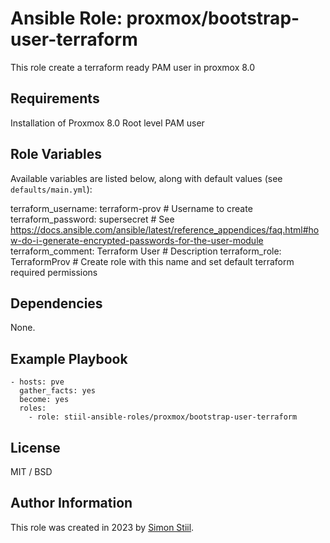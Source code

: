 # Ansible Role: proxmox/bootstrap-user-terraform

This role create a terraform ready PAM user in proxmox 8.0

## Requirements

Installation of Proxmox 8.0
Root level PAM user

## Role Variables

Available variables are listed below, along with default values (see `defaults/main.yml`):

  terraform_username: terraform-prov   # Username to create
  terraform_password: supersecret      # See https://docs.ansible.com/ansible/latest/reference_appendices/faq.html#how-do-i-generate-encrypted-passwords-for-the-user-module
  terraform_comment: Terraform User    # Description
  terraform_role: TerraformProv        # Create role with this name and set default terraform required permissions

## Dependencies

None.

## Example Playbook

    - hosts: pve
      gather_facts: yes
      become: yes
      roles:
        - role: stiil-ansible-roles/proxmox/bootstrap-user-terraform

## License

MIT / BSD

## Author Information

This role was created in 2023 by [Simon Stiil](https://github.com/SimonStiil/).
